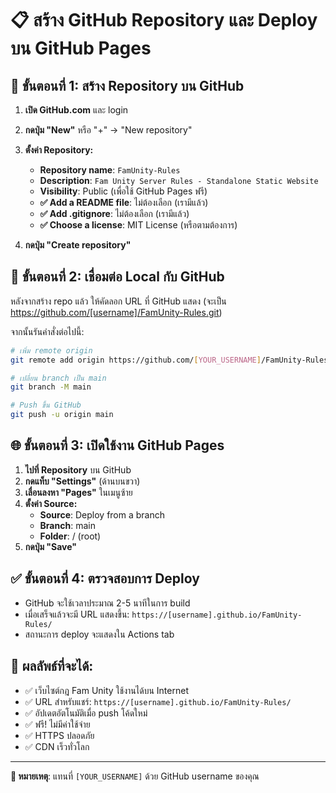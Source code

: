 # 📋 สร้าง GitHub Repository และ Deploy บน GitHub Pages

## 🔗 ขั้นตอนที่ 1: สร้าง Repository บน GitHub

1. **เปิด GitHub.com** และ login
2. **กดปุ่ม "New"** หรือ "+" -> "New repository"
3. **ตั้งค่า Repository:**
   - **Repository name**: `FamUnity-Rules`
   - **Description**: `Fam Unity Server Rules - Standalone Static Website`
   - **Visibility**: Public (เพื่อใช้ GitHub Pages ฟรี)
   - **✅ Add a README file**: ไม่ต้องเลือก (เรามีแล้ว)
   - **✅ Add .gitignore**: ไม่ต้องเลือก (เรามีแล้ว)
   - **✅ Choose a license**: MIT License (หรือตามต้องการ)

4. **กดปุ่ม "Create repository"**

## 🔗 ขั้นตอนที่ 2: เชื่อมต่อ Local กับ GitHub

หลังจากสร้าง repo แล้ว ให้คัดลอก URL ที่ GitHub แสดง (จะเป็น https://github.com/[username]/FamUnity-Rules.git)

จากนั้นรันคำสั่งต่อไปนี้:

```bash
# เพิ่ม remote origin
git remote add origin https://github.com/[YOUR_USERNAME]/FamUnity-Rules.git

# เปลี่ยน branch เป็น main
git branch -M main

# Push ขึ้น GitHub
git push -u origin main
```

## 🌐 ขั้นตอนที่ 3: เปิดใช้งาน GitHub Pages

1. **ไปที่ Repository** บน GitHub
2. **กดแท็บ "Settings"** (ด้านบนขวา)
3. **เลื่อนลงหา "Pages"** ในเมนูซ้าย
4. **ตั้งค่า Source:**
   - **Source**: Deploy from a branch
   - **Branch**: main
   - **Folder**: / (root)
5. **กดปุ่ม "Save"**

## ✅ ขั้นตอนที่ 4: ตรวจสอบการ Deploy

- GitHub จะใช้เวลาประมาณ 2-5 นาทีในการ build
- เมื่อเสร็จแล้วจะมี URL แสดงขึ้น: `https://[username].github.io/FamUnity-Rules/`
- สถานะการ deploy จะแสดงใน Actions tab

## 🎯 ผลลัพธ์ที่จะได้:

- ✅ เว็บไซต์กฎ Fam Unity ใช้งานได้บน Internet
- ✅ URL สำหรับแชร์: `https://[username].github.io/FamUnity-Rules/`
- ✅ อัปเดตอัตโนมัติเมื่อ push โค้ดใหม่
- ✅ ฟรี! ไม่มีค่าใช้จ่าย
- ✅ HTTPS ปลอดภัย
- ✅ CDN เร็วทั่วโลก

---

**📌 หมายเหตุ**: แทนที่ `[YOUR_USERNAME]` ด้วย GitHub username ของคุณ

